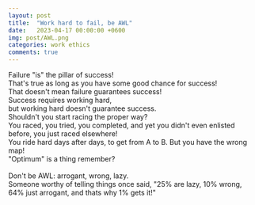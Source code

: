 ```yaml
---
layout: post
title:  "Work hard to fail, be AWL"
date:   2023-04-17 00:00:00 +0600
img: post/AWL.png
categories: work ethics
comments: true
---
```


Failure "is" the pillar of success!
<br>
That's true as long as you have some good chance for success!
<br>
That doesn't mean failure guarantees success!
<br>
Success requires working hard,
<br>
but working hard doesn't guarantee success.
<br>
Shouldn't you start racing the proper way?
<br>
You raced, you tried, you completed, and yet you didn't even enlisted before, you just raced elsewhere!
<br>
You ride hard days after days, to get from A to B. But you have the wrong map!
<br>
"Optimum" is a thing remember?
<br>
<br>
Don't be AWL: arrogant, wrong, lazy.
<br>
Someone worthy of telling things once said, "25% are lazy, 10% wrong, 64% just arrogant, and thats why 1% gets it!"
